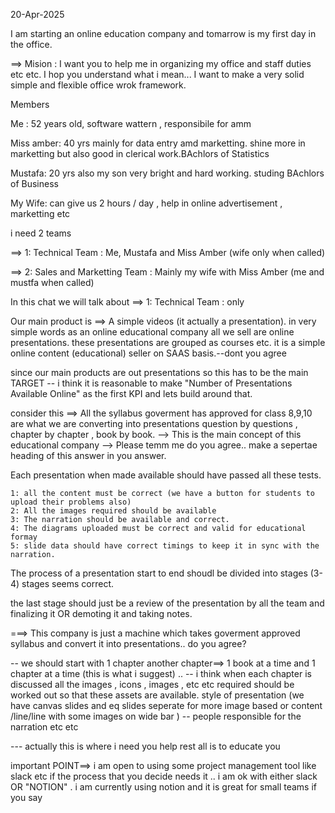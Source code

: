 20-Apr-2025

I am starting an online education company and tomarrow is my first day in the office.

==> Mision : I want you to help me in organizing my office and staff duties etc etc. I hop you understand what i mean... I want to make a very solid simple and flexible office wrok framework.


Members

 Me : 52 years old, software wattern , responsibile for amm

 Miss amber: 40 yrs mainly for data entry amd marketting. shine more in marketting but also good in clerical work.BAchlors of Statistics

 Mustafa: 20 yrs also my son very bright and hard working. studing BAchlors of Business

My Wife: can give us 2 hours / day , help in online advertisement , marketting etc 

i need 2 teams 

==> 1: Technical Team : Me, Mustafa and Miss Amber (wife only when called)

==> 2: Sales and Marketting Team : Mainly my wife with Miss Amber (me and mustfa when called)


In this chat we will talk about ==> 1: Technical Team : only


Our main product is ==> A simple videos (it actually a presentation). in very simple words as an online educational company all we sell are online presentations. these presentations are grouped as courses etc. it is a simple online content (educational) seller on SAAS basis.--dont you agree


since our main products are out presentations so this has to be the main TARGET -- i think it is reasonable to make "Number of Presentations Available Online" as the first KPI and lets build around that.


consider this 
        ==> All the syllabus goverment has approved for class 8,9,10 are what we are converting into presentations question by questions , chapter by chapter , book by book. --> This is the main concept of this educational company --> Please temm me do you agree.. make a sepertae heading of this answer in you answer.

Each presentation when made available should have passed all these tests.


    1: all the content must be correct (we have a button for students to upload their problems also)
    2: All the images required should be available 
    3: The narration should be available and correct.
    4: The diagrams uploaded must be correct and valid for educational formay
    5: slide data should have correct timings to keep it in sync with the narration.

The process of a presentation start to end shoudl be divided into stages (3-4) stages seems correct.

the last stage should just be a review of the presentation by all the team and finalizing it OR demoting it and taking notes.

===> This company is just a machine which takes goverment approved syllabus and convert it into presentations.. do you agree?

-- we should start with 1 chapter another chapter==> 1 book at a time and 1 chapter at a time (this is what i suggest) .. 
-- i think when each chapter is discussed all the images , icons , images , etc etc required should be worked out so that these assets are available. style of presentation (we have canvas slides and eq slides seperate for more image based or content /line/line with some images on wide bar )
-- people responsible for the narration etc etc


--- actually this is where i need you help rest all is to educate you


important POINT==> i am open to using some project management tool like slack etc if the process that you decide needs it .. i am ok with either slack OR "NOTION" . i am currently using notion and it is great for small teams if you say 




